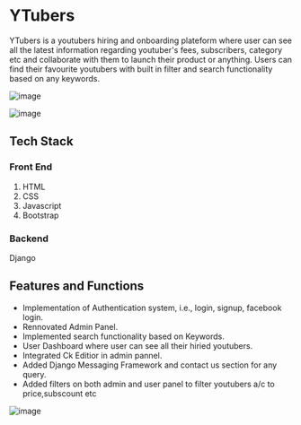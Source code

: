 # YTubers
YTubers is a youtubers hiring and onboarding plateform where user can see all the latest information regarding youtuber's fees, subscribers, category etc and collaborate with them to launch their product or anything. Users can find their favourite youtubers with built in filter and search functionality based on any keywords.

![image](https://user-images.githubusercontent.com/78720457/149347750-152fe698-93f3-4e76-9ac3-f6b301272da1.png)

![image](https://user-images.githubusercontent.com/78720457/149348158-d8226331-c6b7-4ce7-90b7-98b32b55d15e.png)

## Tech Stack
### Front End
1. HTML
2. CSS
3. Javascript
4. Bootstrap
### Backend
  Django
## Features and Functions
- Implementation of Authentication system,
i.e., login, signup, facebook login.
- Rennovated Admin Panel.
- Implemented search functionality based on Keywords.
- User Dashboard where user can see all their hiried youtubers.
- Integrated Ck Editior in admin pannel.
- Added Django Messaging Framework and contact us section for any query.
- Added filters on both admin and user panel to filter youtubers a/c to price,subscount etc

![image](https://user-images.githubusercontent.com/78720457/149350675-d5cfa9dd-721f-4547-b142-1448309ecba9.png)
